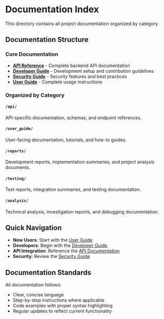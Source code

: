 # Documentation Index

This directory contains all project documentation organized by category.

## Documentation Structure

### Core Documentation
- **[API Reference](API_REFERENCE.md)** - Complete backend API documentation
- **[Developer Guide](DEVELOPER_GUIDE.md)** - Development setup and contribution guidelines  
- **[Security Guide](SECURITY.md)** - Security features and best practices
- **[User Guide](USER_GUIDE.md)** - Complete usage instructions

### Organized by Category

#### `/api/`
API-specific documentation, schemas, and endpoint references.

#### `/user_guide/`
User-facing documentation, tutorials, and how-to guides.

#### `/reports/` 
Development reports, implementation summaries, and project analysis documents.

#### `/testing/`
Test reports, integration summaries, and testing documentation.

#### `/analysis/`
Technical analysis, investigation reports, and debugging documentation.

## Quick Navigation

- **New Users**: Start with the [User Guide](USER_GUIDE.md)
- **Developers**: Begin with the [Developer Guide](DEVELOPER_GUIDE.md)
- **API Integration**: Reference the [API Documentation](API_REFERENCE.md)
- **Security**: Review the [Security Guide](SECURITY.md)

## Documentation Standards

All documentation follows:
- Clear, concise language
- Step-by-step instructions where applicable
- Code examples with proper syntax highlighting
- Regular updates to reflect current functionality